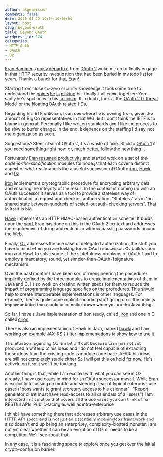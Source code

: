 ```yaml
---
author: algermissen
comments: false
date: 2013-05-29 19:54:10+00:00
layout: post
slug: beyond-oauth
title: Beyond OAuth
wordpress_id: 274
categories:
- HTTP Auth
- OAuth
- Oz
---
```


[Eran Hammer](http://hueniverse.com)'s [noisy departure](http://hueniverse.com/2012/07/oauth-2-0-and-the-road-to-hell/) from [OAuth 2](http://tools.ietf.org/html/rfc6749) woke me up to finally engage in that HTTP security investigation that had been buried in my todo list for years. Thanks a bunch for that, Eran!

Starting from close-to-zero security knowledge it took some time to understand the [points](http://hueniverse.com/2010/09/oauth-bearer-tokens-are-a-terrible-idea/) [he](http://www.ietf.org/mail-archive/web/oauth/current/msg00507.html) [is](http://hueniverse.com/2010/09/oauth-2-0-without-signatures-is-bad-for-the-web/) [making](http://hueniverse.com/2010/09/more-oauth-nonsense/) but finally it all came together: Yep - sadly he's spot on with his [criticism](http://hueniverse.com/2012/11/fuckoauth-realtimeconf/). If in doubt, look at the [OAuth 2.0 Threat Model](http://tools.ietf.org/html/rfc6819) or the [bloating OAuth related I-Ds](https://datatracker.ietf.org/doc/search/?name=oauth&activeDrafts=on).

Regarding his IETF criticism, I can see where he is coming from, given the amount of Big Co representatives in that WG, but I don't think the IETF is to blame in general. Personally I like written standards and I like the process to be slow to buffer change. In the end, it depends on the staffing I'd say, not the organization as such.

Suggestions? Steer clear of OAuth 2, it's a waste of time. Stick to [OAuth 1](http://tools.ietf.org/html/rfc5849) if you need something right now, or, much better, follow the new thing...

Fortunately [Eran resumed productivity](https://groups.google.com/forum/?fromgroups=#!forum/oz-protocol) and started work on a set of _the-code-is-the-specification_ modules for node.js that each cover a distinct aspect of what really smells like a useful successor of OAuth: [iron](https://github.com/hueniverse/iron), [Hawk](https://github.com/hueniverse/hawk), and [Oz](https://github.com/hueniverse/oz).

[iron](https://github.com/hueniverse/iron) implements a cryptographic procedure for encrypting arbitrary data and ensuring the integrity of the result. In the context of coming up with an OAuth successor it serves as a tool to provide a stateless way of authenticating a request and checking authorization. "Stateless" as in "no shared state between hundreds of scaled-out auth-checking servers". That in itself is big.

[Hawk](https://github.com/hueniverse/hawk) implements an HTTP HMAC-based authentication scheme. It builds upon the [work](http://tools.ietf.org/html/draft-ietf-oauth-v2-http-mac-01) Eran has done on this in the OAuth 2 context and addresses the requirement of doing authentication without passing passwords around the Web.

Finally, [Oz](https://github.com/hueniverse/oz) addresses the use case of delegated authorization, the stuff you have in mind when you are looking for an OAuth successor. Oz builds upon iron and Hawk to solve some of the statefulness problems of OAuth 1 and to employ a mandatory, sound, yet simpler-than-OAuth-1 signature mechanism.

Over the past months I have been sort of reengineering the procedures implicitly defined by the three modules to create implementations of them in Java and C. I also work on creating written specs for them to reduce the impact of programming language specifics on the procedures. This should help to create interoperable implementations in other languages. For example, there is quite some implicit encoding stuff going on in the node.js implementation that needs to be nailed down when you do the Java thing.

So far, I have a Java implementation of iron ready, called [jiron](https://github.com/algermissen/jiron) and one in C called [ciron](https://github.com/algermissen/ciron).

There is also an implementation of Hawk in Java, named [hawkj](https://github.com/algermissen/hawkj) and I am working on example JAX-RS 2 filter implementations to show how to use it.

The situation regarding Oz is a bit difficult because Eran has not yet produced a writeup of his ideas and I do not feel capable of extracting these ideas from the existing node.js module code base. AFAIU his ideas are still not completely stable either So I will put this on hold for now. He's activelu on it so it won't be too long.

Another thing is that, while I am excited with what you can see in Oz already, I have use cases in mind for an OAuth successor myself. While Eran is explicitly focussing on mobile and steering clear of typical enterprise use cases ("boss wants to grant secretary access to his calendar" , "Report generator client must have read-access to all calendars of all users") I am interested in a solution that covers all the use cases you can think of for RESTful APIs. Public-facing as well as intra-enterprise.

I think I have something there that addresses arbitrary use cases in the HTTP-API space and is not just an [essentially meaningless framework](http://tools.ietf.org/html/rfc6749) and also doesn't end up being an enterprisey, complexity-bloated monster. I am not yet clear whether it can be an evolution of Oz or needs to be a competitor. We'll see about that.

In any case, it is a fascinating space to explore once you get over the initial crypto-confusion barrier.


